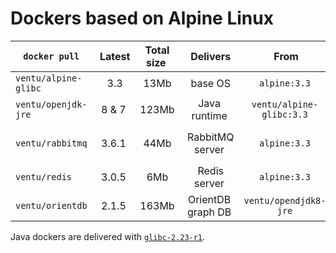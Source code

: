 # Dockers based on Alpine Linux

`docker pull` | Latest | Total size | Delivers | From | Dependencies
 ---- |:---:|:---:|:---:|:---:| ---
`ventu/alpine-glibc` | 3.3 | 13Mb | base OS | `alpine:3.3` | [`glibc-2.23-r1`][glibc-2.23-r1]
`ventu/openjdk-jre` | 8 & 7 | 123Mb | Java runtime | `ventu/alpine-glibc:3.3` | `openjdk8-jre` via `apk`
`ventu/rabbitmq` | 3.6.1 | 44Mb | RabbitMQ server | `alpine:3.3` | `rabbitmq-3.6.1`, `erlang-18.1-r5` via `apk` 
`ventu/redis` | 3.0.5 | 6Mb | Redis server | `alpine:3.3` | `redis-3.0.5-r1` via `apk` 
`ventu/orientdb` | 2.1.5 | 163Mb | OrientDB graph DB | `ventu/opendjdk8-jre` | `orientdb-2.1.5`

Java dockers are delivered with [`glibc-2.23-r1`][glibc-2.23-r1].

[glibc-2.23-r1]: https://github.com/andyshinn/alpine-pkg-glibc/releases/tag/2.23-r1

